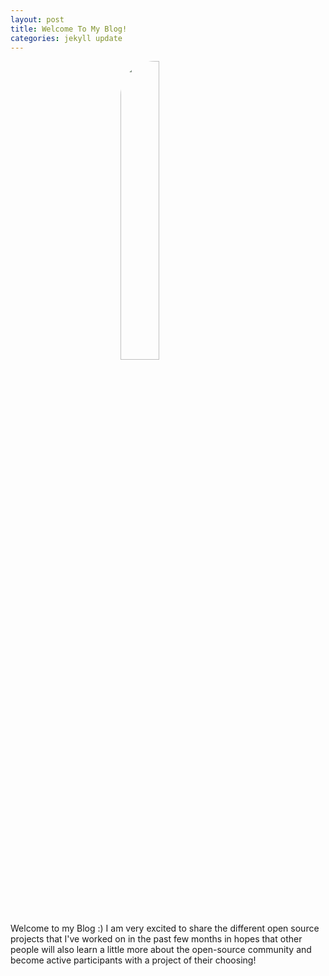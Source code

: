 ```yaml
---
layout: post
title: Welcome To My Blog!
categories: jekyll update
---
```


<img src = "../../../../../images/face.jpeg" class="styled-image">

<p>
Welcome to my Blog :) 
I am very excited to share the different open source projects that I've worked on in the past few months in hopes that other people will also learn a little more about the open-source community and become active participants with a project of their choosing!

</P>
<style>
.styled-image {
  width: 35%;
  border-radius: 55px;
  margin-left: 35%;
}
</style>
